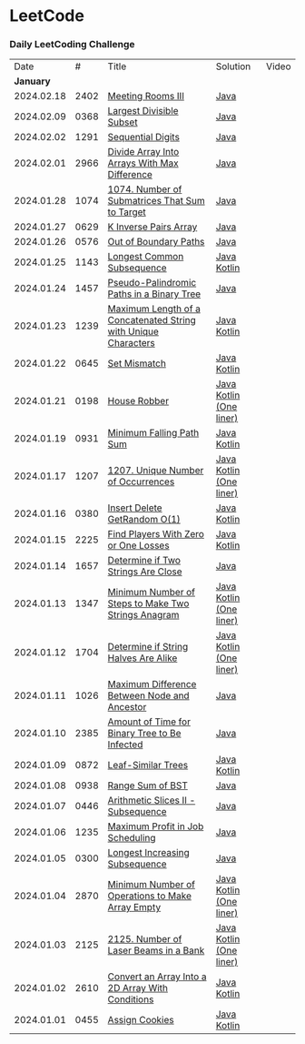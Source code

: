 LeetCode
========

### Daily LeetCoding Challenge

<table>
  <tr>
    <td>Date</td>
    <td>#</td>
    <td>Title</td>
    <td>Solution</td>
    <td>Video</td>
  </tr>
  <tr>
    <td colspan="5"><b>January</b></td>
  </tr>
  <tr>
    <td>2024.02.18</td>
    <td>2402</td>
    <td><a href="https://leetcode.com/problems/meeting-rooms-iii/">Meeting Rooms III</a></td>
    <td>
        <a href="src/main/java/leetcode/p2400/p2402/Solution.java">Java</a><br/>
    </td>
    <td></td>
  </tr>
  <tr>
    <td>2024.02.09</td>
    <td>0368</td>
    <td><a href="https://leetcode.com/problems/largest-divisible-subset/">Largest Divisible Subset</a></td>
    <td>
        <a href="src/main/java/leetcode/p0300/p0368/Solution.java">Java</a><br/>
    </td>
    <td></td>
  </tr>
  <tr>
    <td>2024.02.02</td>
    <td>1291</td>
    <td><a href="https://leetcode.com/problems/sequential-digits/">Sequential Digits</a></td>
    <td>
        <a href="src/main/java/leetcode/p1200/p1291/Solution.java">Java</a><br/>
    </td>
    <td></td>
  </tr>
  <tr>
    <td>2024.02.01</td>
    <td>2966</td>
    <td><a href="https://leetcode.com/problems/divide-array-into-arrays-with-max-difference/">Divide Array Into Arrays With Max Difference</a></td>
    <td>
        <a href="src/main/java/leetcode/p2900/p2966/Solution.java">Java</a><br/>
    </td>
    <td></td>
  </tr>
  <tr>
    <td>2024.01.28</td>
    <td>1074</td>
    <td><a href="https://leetcode.com/problems/number-of-submatrices-that-sum-to-target/">1074. Number of Submatrices That Sum to Target</a></td>
    <td>
        <a href="src/main/java/leetcode/p1000/p1074/Solution.java">Java</a><br/>
    </td>
    <td></td>
  </tr>
  <tr>
    <td>2024.01.27</td>
    <td>0629</td>
    <td><a href="https://leetcode.com/problems/k-inverse-pairs-array/">K Inverse Pairs Array</a></td>
    <td>
        <a href="src/main/java/leetcode/p0600/p0629/Solution.java">Java</a><br/>
    </td>
    <td></td>
  </tr>
  <tr>
    <td>2024.01.26</td>
    <td>0576</td>
    <td><a href="https://leetcode.com/problems/out-of-boundary-paths/">Out of Boundary Paths</a></td>
    <td>
        <a href="src/main/java/leetcode/p0500/p0576/Solution.java">Java</a><br/>
    </td>
    <td></td>
  </tr>
  <tr>
    <td>2024.01.25</td>
    <td>1143</td>
    <td><a href="https://leetcode.com/problems/longest-common-subsequence/">Longest Common Subsequence</a></td>
    <td>
        <a href="src/main/java/leetcode/p1100/p1143/Solution.java">Java</a><br/>
        <a href="src/main/kotlin/leetcode/p1100/p1143/SolutionKt.kt">Kotlin</a><br/>
    </td>
    <td></td>
  </tr>
  <tr>
    <td>2024.01.24</td>
    <td>1457</td>
    <td><a href="https://leetcode.com/problems/pseudo-palindromic-paths-in-a-binary-tree/">Pseudo-Palindromic Paths in a Binary Tree</a></td>
    <td>
        <a href="src/main/java/leetcode/p1400/p1457/Solution.java">Java</a><br/>
    </td>
    <td></td>
  </tr>
  <tr>
    <td>2024.01.23</td>
    <td>1239</td>
    <td><a href="https://leetcode.com/problems/set-mismatch/">Maximum Length of a Concatenated String with Unique Characters</a></td>
    <td>
        <a href="src/main/java/leetcode/p1200/p1239/Solution.java">Java</a><br/>
        <a href="src/main/kotlin/leetcode/p1200/p1239/SolutionKt.kt">Kotlin</a><br/>
    </td>
    <td></td>
  </tr>
  <tr>
    <td>2024.01.22</td>
    <td>0645</td>
    <td><a href="https://leetcode.com/problems/set-mismatch/">Set Mismatch</a></td>
    <td>
        <a href="src/main/java/leetcode/p0600/p0645/Solution.java">Java</a><br/>
        <a href="src/main/kotlin/leetcode/p0600/p0645/SolutionKt.kt">Kotlin</a><br/>
    </td>
    <td></td>
  </tr>
  <tr>
    <td>2024.01.21</td>
    <td>0198</td>
    <td><a href="https://leetcode.com/problems/house-robber/">House Robber</a></td>
    <td>
        <a href="src/main/java/leetcode/p0100/p0198/Solution.java">Java</a><br/>
        <a href="src/main/kotlin/leetcode/p0100/p0198/SolutionKt.kt">Kotlin (One liner)</a><br/>
    </td>
    <td></td>
  </tr>
  <tr>
    <td>2024.01.19</td>
    <td>0931</td>
    <td><a href="https://leetcode.com/problems/minimum-falling-path-sum/">Minimum Falling Path Sum</a></td>
    <td>
        <a href="src/main/java/leetcode/p0900/p0931/Solution.java">Java</a><br/>
        <a href="src/main/kotlin/leetcode/p0900/p0931/SolutionKt.kt">Kotlin</a><br/>
    </td>
    <td></td>
  </tr>
  <tr>
    <td>2024.01.17</td>
    <td>1207</td>
    <td><a href="https://leetcode.com/problems/unique-number-of-occurrences/">1207. Unique Number of Occurrences</a></td>
    <td>
        <a href="src/main/java/leetcode/p1200/p1207/Solution.java">Java</a><br/>
        <a href="src/main/kotlin/leetcode/p1200/p1207/SolutionKt.kt">Kotlin (One liner)</a><br/>
    </td>
    <td></td>
  </tr>
  <tr>
    <td>2024.01.16</td>
    <td>0380</td>
    <td><a href="https://leetcode.com/problems/insert-delete-getrandom-o1/">Insert Delete GetRandom O(1)</a></td>
    <td>
        <a href="src/main/java/leetcode/p0300/p0380/RandomizedSet.java">Java</a><br/>
        <a href="src/main/kotlin/leetcode/p0300/p0380/RandomizedSetKt.kt">Kotlin</a><br/>
    </td>
    <td></td>
  </tr>
  <tr>
    <td>2024.01.15</td>
    <td>2225</td>
    <td><a href="https://leetcode.com/problems/find-players-with-zero-or-one-losses/">Find Players With Zero or One Losses</a></td>
    <td>
        <a href="src/main/java/leetcode/p2200/p2225/Solution.java">Java</a><br/>
        <a href="src/main/kotlin/leetcode/p2200/p2225/SolutionKt.kt">Kotlin</a><br/>
    </td>
    <td></td>
  </tr>
  <tr>
    <td>2024.01.14</td>
    <td>1657</td>
    <td><a href="https://leetcode.com/problems/determine-if-two-strings-are-close/">Determine if Two Strings Are Close</a></td>
    <td>
        <a href="src/main/java/leetcode/p1600/p1657/Solution.java">Java</a><br/>
    </td>
    <td></td>
  </tr>
  <tr>
    <td>2024.01.13</td>
    <td>1347</td>
    <td><a href="https://leetcode.com/problems/minimum-number-of-steps-to-make-two-strings-anagram/">Minimum Number of Steps to Make Two Strings Anagram</a></td>
    <td>    
        <a href="src/main/java/leetcode/p1300/p1347/Solution.java">Java</a><br/>
        <a href="src/main/kotlin/leetcode/p1300/p1347/SolutionKt.kt">Kotlin (One liner)</a><br/>
    </td>
    <td></td>
  </tr>
  <tr>
    <td>2024.01.12</td>
    <td>1704</td>
    <td><a href="https://leetcode.com/problems/determine-if-string-halves-are-alike/">Determine if String Halves Are Alike</a></td>
    <td>    
        <a href="src/main/java/leetcode/p1700/p1704/Solution.java">Java</a><br/>
        <a href="src/main/kotlin/leetcode/p1700/p1704/SolutionKt.kt">Kotlin (One liner)</a><br/>
    </td>
    <td></td>
  </tr>
  <tr>
    <td>2024.01.11</td>
    <td>1026</td>
    <td><a href="https://leetcode.com/problems/maximum-difference-between-node-and-ancestor/">Maximum Difference Between Node and Ancestor</a></td>
    <td>    
        <a href="src/main/java/leetcode/p1000/p1026/Solution.java">Java</a><br/>
    </td>
    <td></td>
  </tr>
  <tr>
    <td>2024.01.10</td>
    <td>2385</td>
    <td><a href="https://leetcode.com/problems/amount-of-time-for-binary-tree-to-be-infected/">Amount of Time for Binary Tree to Be Infected</a></td>
    <td>    
        <a href="src/main/java/leetcode/p2300/p2385/Solution.java">Java</a><br/>
    </td>
    <td></td>
  </tr>
  <tr>
    <td>2024.01.09</td>
    <td>0872</td>
    <td><a href="https://leetcode.com/problems/leaf-similar-trees/">Leaf-Similar Trees</a></td>
    <td>    
        <a href="src/main/java/leetcode/p0800/p0872/Solution.java">Java</a><br/>
        <a href="src/main/kotlin/leetcode/p0800/p0872/SolutionKt.kt">Kotlin</a><br/>
    </td>
    <td></td>
  </tr>
  <tr>
    <td>2024.01.08</td>
    <td>0938</td>
    <td><a href="https://leetcode.com/problems/range-sum-of-bst/">Range Sum of BST</a></td>
    <td>    
        <a href="src/main/java/leetcode/p0900/p0938/Solution.java">Java</a><br/>
    </td>
    <td></td>
  </tr>
  <tr>
    <td>2024.01.07</td>
    <td>0446</td>
    <td><a href="https://leetcode.com/problems/arithmetic-slices-ii-subsequence/">Arithmetic Slices II - Subsequence</a></td>
    <td>    
        <a href="src/main/java/leetcode/p0400/p0446/Solution.java">Java</a><br/>
    </td>
    <td></td>
  </tr>
  <tr>
    <td>2024.01.06</td>
    <td>1235</td>
    <td><a href="https://leetcode.com/problems/maximum-profit-in-job-scheduling/">Maximum Profit in Job Scheduling</a></td>
    <td>    
        <a href="src/main/java/leetcode/p1200/p1235/Solution.java">Java</a><br/>
    </td>
    <td></td>
  </tr>
  <tr>
    <td>2024.01.05</td>
    <td>0300</td>
    <td><a href="https://leetcode.com/problems/longest-increasing-subsequence/">Longest Increasing Subsequence</a></td>
    <td>    
        <a href="src/main/java/leetcode/p0300/p0300/Solution.java">Java</a><br/>
    </td>
    <td></td>
  </tr>
  <tr>
    <td>2024.01.04</td>
    <td>2870</td>
    <td><a href="https://leetcode.com/problems/minimum-number-of-operations-to-make-array-empty/">Minimum Number of Operations to Make Array Empty</a></td>
    <td>    
        <a href="src/main/java/leetcode/p2800/p2870/Solution.java">Java</a><br/>
        <a href="src/main/kotlin/leetcode/p2800/p2870/SolutionKt.kt">Kotlin (One liner)</a>
    </td>
    <td></td>
  </tr>
  <tr>
    <td>2024.01.03</td>
    <td>2125</td>
    <td><a href="https://leetcode.com/problems/number-of-laser-beams-in-a-bank/">2125. Number of Laser Beams in a Bank</a></td>
    <td>    
        <a href="src/main/java/leetcode/p2100/p2125/Solution.java">Java</a><br/>
        <a href="src/main/kotlin/leetcode/p2100/p2125/SolutionKt.kt">Kotlin (One liner)</a>
    </td>
    <td></td>
  </tr>
  <tr>
    <td>2024.01.02</td>
    <td>2610</td>
    <td><a href="https://leetcode.com/problems/convert-an-array-into-a-2d-array-with-conditions/">Convert an Array Into a 2D Array With Conditions</a></td>
    <td>    
        <a href="src/main/java/leetcode/p0400/p0455/Solution.java">Java</a><br/>
        <a href="src/main/kotlin/leetcode/p0400/p0455/SolutionKt.kt">Kotlin</a>
    </td>
    <td></td>
  </tr>
  <tr>
    <td>2024.01.01</td>
    <td>0455</td>
    <td><a href="https://leetcode.com/problems/assign-cookies/">Assign Cookies</a></td>
    <td>    
        <a href="src/main/java/leetcode/p0400/p0455/Solution.java">Java</a><br/>
        <a href="src/main/kotlin/leetcode/p0400/p0455/SolutionKt.kt">Kotlin</a>
    </td>
    <td></td>
  </tr>
</table>
